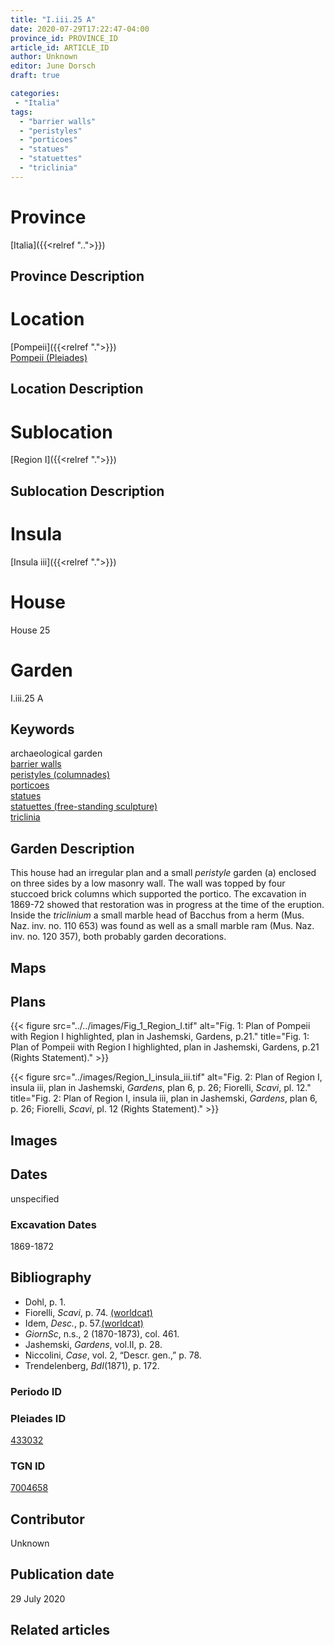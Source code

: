 ```yaml
---
title: "I.iii.25 A"
date: 2020-07-29T17:22:47-04:00
province_id: PROVINCE_ID
article_id: ARTICLE_ID
author: Unknown
editor: June Dorsch
draft: true

categories:
 - "Italia"
tags:
  - "barrier walls"
  - "peristyles"
  - "porticoes"
  - "statues"
  - "statuettes"
  - "triclinia"
---
```


# Province

[Italia]({{<relref "..">}})

## Province Description

<!-- DESCRIPTION -->


# Location

[Pompeii]({{<relref ".">}}) \
[Pompeii (Pleiades)](https://pleiades.stoa.org/places/433032)

## Location Description

<!-- LEAVE THIS BLANK FOR NOW -->

# Sublocation

[Region I]({{<relref ".">}})

## Sublocation Description

<!-- DESCRIPTION -->

# Insula

[Insula iii]({{<relref ".">}})

# House

House 25

# Garden

I.iii.25 A

## Keywords

archaeological garden \
[barrier walls](http://vocab.getty.edu/page/aat/300419302) \
[peristyles (columnades)](http://vocab.getty.edu/page/aat/300004029) \
[porticoes](http://vocab.getty.edu/page/aat/300004145) \
[statues](http://vocab.getty.edu/page/aat/300047600) \
[statuettes (free-standing sculpture)](http://vocab.getty.edu/page/aat/300312262) \
[triclinia](http://vocab.getty.edu/page/aat/300004359)  

## Garden Description

This house had an irregular plan and a small *peristyle* garden (a) enclosed on three sides by a low masonry wall. The wall was topped by four stuccoed brick columns which supported the portico. The excavation in 1869-72 showed that restoration was in progress at the time of the eruption. Inside the *triclinium* a small marble head of Bacchus from a herm (Mus. Naz. inv. no. 110 653) was found as well as a small marble ram (Mus. Naz. inv. no. 120 357), both probably garden decorations.

## Maps

<!--
OLD WAY (DO NOT USE)
![alt_text](../../images/image_name.ext)
*CAPTION*

NEW WAY ↓↓↓↓
{{< figure src="../../images/image_name.ext" alt="ALT_TEXT" title="CAPTION" >}}
-->

## Plans

{{< figure src="../../images/Fig_1_Region_I.tif" alt="Fig. 1: Plan of Pompeii with Region I highlighted, plan in Jashemski, Gardens, p.21." title="Fig. 1: Plan of Pompeii with Region I highlighted, plan in Jashemski, Gardens, p.21 (Rights Statement)." >}}

{{< figure src="../images/Region_I_insula_iii.tif" alt="Fig. 2: Plan of Region I, insula iii, plan in Jashemski, *Gardens*, plan 6, p. 26; Fiorelli,
*Scavi*, pl. 12." title="Fig. 2: Plan of Region I, insula iii, plan in Jashemski, *Gardens*, plan 6, p. 26; Fiorelli,
*Scavi*, pl. 12 (Rights Statement)." >}}

## Images


## Dates

unspecified

### Excavation Dates

1869-1872

## Bibliography

* Dohl, p. 1.
* Fiorelli, *Scavi*, p. 74. [(worldcat)](http://www.worldcat.org/oclc/249024903)
* Idem, *Desc.*, p. 57.[(worldcat)](http://www.worldcat.org/oclc/908272023)
* *GiornSc*, n.s., 2 (1870-1873), col. 461.
* Jashemski, *Gardens*, vol.II, p. 28.
* Niccolini, *Case*, vol. 2, “Descr. gen.,” p. 78.
* Trendelenberg, *BdI*(1871), p. 172.

### Periodo ID

<!-- [PERIODO_ID](https://pleiades.stoa.org/places/PLEIADES_ID) -->

### Pleiades ID

[433032](https://pleiades.stoa.org/places/433032)

### TGN ID

[7004658](http://vocab.getty.edu/page/tgn/7004658)

## Contributor

Unknown

## Publication date

29 July 2020

## Related articles

<!-- Links to other related articles. Leave blank for now -->